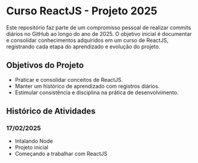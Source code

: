 # Curso ReactJS - Projeto 2025

Este repositório faz parte de um compromisso pessoal de realizar commits diários no GitHub ao longo do ano de 2025. O objetivo inicial é documentar e consolidar conhecimentos adquiridos em um curso de ReactJS, registrando cada etapa do aprendizado e evolução do projeto.

## Objetivos do Projeto
- Praticar e consolidar conceitos de ReactJS.
- Manter um histórico de aprendizado com registros diários.
- Estimular consistência e disciplina na prática de desenvolvimento.

## Histórico de Atividades

### 17/02/2025
- Intalando Node
- Projeto inicial
- Começando a trabalhar com ReactJS